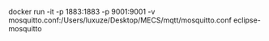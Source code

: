 docker run -it -p 1883:1883 -p 9001:9001 -v mosquitto.conf:/Users/luxuze/Desktop/MECS/mqtt/mosquitto.conf eclipse-mosquitto

